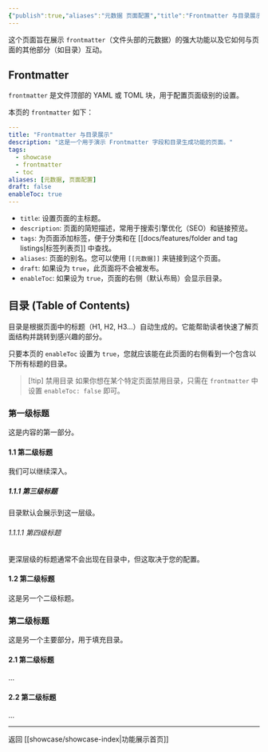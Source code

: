 ```yaml
---
{"publish":true,"aliases":"元数据 页面配置","title":"Frontmatter 与目录展示","description":"这是一个用于演示 Frontmatter 字段和目录生成功能的页面。","enableToc":true,"tags":["showcase","frontmatter","toc"],"cssclasses":""}
---
```



这个页面旨在展示 `frontmatter`（文件头部的元数据）的强大功能以及它如何与页面的其他部分（如目录）互动。

## Frontmatter

`frontmatter` 是文件顶部的 YAML 或 TOML 块，用于配置页面级别的设置。

本页的 `frontmatter` 如下：
```yaml
---
title: "Frontmatter 与目录展示"
description: "这是一个用于演示 Frontmatter 字段和目录生成功能的页面。"
tags:
  - showcase
  - frontmatter
  - toc
aliases: [元数据, 页面配置]
draft: false
enableToc: true
---
```

- `title`: 设置页面的主标题。
- `description`: 页面的简短描述，常用于搜索引擎优化（SEO）和链接预览。
- `tags`: 为页面添加标签，便于分类和在 [[docs/features/folder and tag listings\|标签列表页]] 中查找。
- `aliases`: 页面的别名。您可以使用 `[[元数据]]` 来链接到这个页面。
- `draft`: 如果设为 `true`，此页面将不会被发布。
- `enableToc`: 如果设为 `true`，页面的右侧（默认布局）会显示目录。

## 目录 (Table of Contents)

目录是根据页面中的标题（H1, H2, H3...）自动生成的。它能帮助读者快速了解页面结构并跳转到感兴趣的部分。

只要本页的 `enableToc` 设置为 `true`，您就应该能在此页面的右侧看到一个包含以下所有标题的目录。

> [!tip] 禁用目录
> 如果你想在某个特定页面禁用目录，只需在 `frontmatter` 中设置 `enableToc: false` 即可。

### 第一级标题

这是内容的第一部分。

#### 1.1 第二级标题

我们可以继续深入。

##### 1.1.1 第三级标题

目录默认会展示到这一层级。

###### 1.1.1.1 第四级标题

更深层级的标题通常不会出现在目录中，但这取决于您的配置。

#### 1.2 第二级标题

这是另一个二级标题。

### 第二级标题

这是另一个主要部分，用于填充目录。

#### 2.1 第二级标题

...

#### 2.2 第二级标题

...

---
返回 [[showcase/showcase-index\|功能展示首页]] 